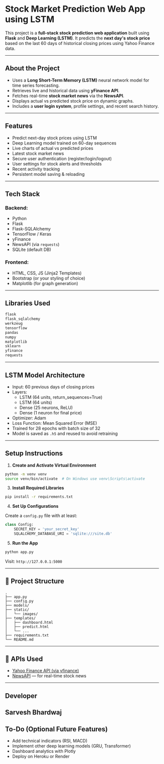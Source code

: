 #  Stock Market Prediction Web App using LSTM

This project is a **full-stack stock prediction web application** built using **Flask** and **Deep Learning (LSTM)**. It predicts the **next day's stock price** based on the last 60 days of historical closing prices using Yahoo Finance data.

---

##  About the Project

- Uses a **Long Short-Term Memory (LSTM)** neural network model for time series forecasting.
- Retrieves live and historical data using **yFinance API**.
- Fetches real-time **stock market news** via the **NewsAPI**.
- Displays actual vs predicted stock price on dynamic graphs.
- Includes a **user login system**, profile settings, and recent search history.

---

##  Features

- Predict next-day stock prices using LSTM
- Deep Learning model trained on 60-day sequences
- Live charts of actual vs predicted prices
- Latest stock market news
- Secure user authentication (register/login/logout)
- User settings for stock alerts and thresholds
- Recent activity tracking
- Persistent model saving & reloading

---

## Tech Stack

### Backend:
- Python
- Flask
- Flask-SQLAlchemy
- TensorFlow / Keras
- yFinance
- NewsAPI (via `requests`)
- SQLite (default DB)

### Frontend:
- HTML, CSS, JS (Jinja2 Templates)
- Bootstrap (or your styling of choice)
- Matplotlib (for graph generation)

---

## Libraries Used

```bash
flask
flask_sqlalchemy
werkzeug
tensorflow
pandas
numpy
matplotlib
sklearn
yfinance
requests
```

---

## LSTM Model Architecture

- Input: 60 previous days of closing prices
- Layers:
  - LSTM (64 units, return_sequences=True)
  - LSTM (64 units)
  - Dense (25 neurons, ReLU)
  - Dense (1 neuron for final price)
- Optimizer: Adam
- Loss Function: Mean Squared Error (MSE)
- Trained for 28 epochs with batch size of 32
- Model is saved as `.h5` and reused to avoid retraining

---

## Setup Instructions

1. **Create and Activate Virtual Environment**

```bash
python -m venv venv
source venv/bin/activate  # On Windows use venv\Scripts\activate
```

3. **Install Required Libraries**

```bash
pip install -r requirements.txt
```

4. **Set Up Configurations**

Create a `config.py` file with at least:

```python
class Config:
    SECRET_KEY = 'your_secret_key'
    SQLALCHEMY_DATABASE_URI = 'sqlite:///site.db'
```

5. **Run the App**

```bash
python app.py
```

Visit: `http://127.0.0.1:5000`

---

## 📁 Project Structure

```
.
├── app.py
├── config.py
├── models/
├── static/
│   └── images/
├── templates/
│   ├── dashboard.html
│   ├── predict.html
│   └── ...
├── requirements.txt
└── README.md
```

---

## 📡 APIs Used

- [Yahoo Finance API (via yfinance)](https://pypi.org/project/yfinance/)
- [NewsAPI](https://newsapi.org/) — for real-time stock news

---

## Developer

**Sarvesh Bhardwaj**  
---


## To-Do (Optional Future Features)

-  Add technical indicators (RSI, MACD)
-  Implement other deep learning models (GRU, Transformer)
-  Dashboard analytics with Plotly
-  Deploy on Heroku or Render
